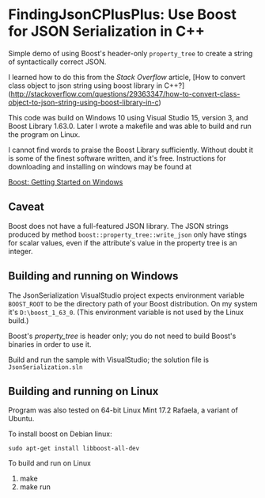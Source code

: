 # FindingJsonCPlusPlus: Use Boost for JSON Serialization in C++

Simple demo of using Boost's header-only `property_tree` to
create a string of syntactically correct JSON.

I learned how to do this from the *Stack Overflow* article,
[How to convert class object to json string using boost library in C++?] (http://stackoverflow.com/questions/29363347/how-to-convert-class-object-to-json-string-using-boost-library-in-c)

This code was build on Windows 10 using Visual Studio 15, version 3, and Boost Library 1.63.0. Later I wrote a makefile and was able to build and run the program on Linux.

I cannot find words to praise the Boost Library sufficiently. Without doubt it is some of the
finest software written, and it's free. Instructions for downloading and installing
on windows may be found at

[Boost: Getting Started on Windows](http://www.boost.org/doc/libs/1_63_0/more/getting_started/windows.html#get-boost)

## Caveat
Boost does not have a full-featured JSON library. The JSON strings produced by
method `boost::property_tree::write_json` only have stings for scalar values, even if the
attribute's value in the property tree is an integer.

## Building and running on Windows

The JsonSerialization VisualStudio project expects environment variable `BOOST_ROOT` to be the directory path of
your Boost distribution. On my system it's `D:\boost_1_63_0`. (This environment variable is not
used by the Linux build.)

Boost's *property_tree* is header only; you do not need to build Boost's binaries in order to use it.

Build and run the sample with VisualStudio; the solution file is `JsonSerialization.sln`


## Building and running on Linux

Program was also tested on 64-bit Linux Mint 17.2 Rafaela, a variant of Ubuntu.

To install boost on Debian linux:

`sudo apt-get install libboost-all-dev`

To build and run on Linux

1. make
2. make run
